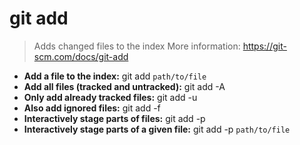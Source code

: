# git add
> Adds changed files to the index
> More information: <https://git-scm.com/docs/git-add>
- **Add a file to the index:**
git add `path/to/file`
- **Add all files (tracked and untracked):**
git add -A
- **Only add already tracked files:**
git add -u
- **Also add ignored files:**
git add -f
- **Interactively stage parts of files:**
git add -p
- **Interactively stage parts of a given file:**
git add -p `path/to/file`
